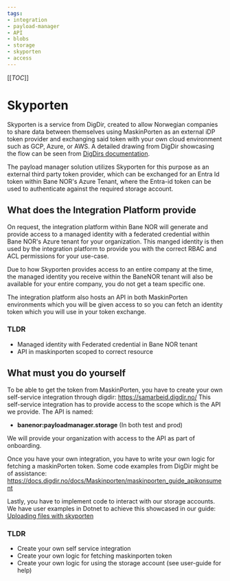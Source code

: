 ```yaml
---
tags:
- integration
- payload-manager
- API
- blobs
- storage
- skyporten
- access
---
```


[[_TOC_]]

# Skyporten

Skyporten is a service from DigDir, created to allow Norwegian companies to share data between themselves using
MaskinPorten as an external iDP token provider and exchanging said token with your own cloud environment such as
GCP, Azure, or AWS. A detailed drawing from DigDir showcasing the flow can be seen from
[DigDirs documentation](https://docs.digdir.no/docs/Maskinporten/maskinporten_skyporten).

The payload manager solution utilizes Skyporten for this purpose as an external third party token provider,
which can be exchanged for an Entra Id token within Bane NOR's Azure Tenant, where the Entra-id token can
be used to authenticate against the required storage account. 

## What does the Integration Platform provide
On request, the integration platform within Bane NOR will generate and provide access to a managed identity
with a federated credential within Bane NOR's Azure tenant for your organization. This manged identity is then used
by the integration platform to provide you with the correct RBAC and ACL permissions for your use-case.

Due to how Skyporten provides access to an entire company at the time, the managed identity you receive within the BaneNOR
tenant will also be available for your entire company, you do not get a team specific one.

The integration platform also hosts an API in both MaskinPorten environments which you will be given access to 
so you can fetch an identity token which you will use in your token exchange.

### TLDR
- Managed identity with Federated credential in Bane NOR tenant
- API in maskinporten scoped to correct resource

## What must you do yourself
To be able to get the token from MaskinPorten, you have to create your own self-service integration through digdir: https://samarbeid.digdir.no/
This self-service integration has to provide access to the scope which is the API we provide. 
The API is named:
- **banenor:payloadmanager.storage** (In both test and prod)

We will provide your organization with access to the API as part of onboarding.

Once you have your own integration, you have to write your own logic for fetching a maskinPorten token. Some code examples from DigDir
might be of assistance: https://docs.digdir.no/docs/Maskinporten/maskinporten_guide_apikonsument

Lastly, you have to implement code to interact with our storage accounts. We have user examples in Dotnet to achieve this showcased in our guide: [Uploading files with skyporten](/docs/integration/Payload-Manager/User-Guides/Uploading-files-with-skyporten.md)

### TLDR
- Create your own self service integration
- Create your own logic for fetching maskinporten token
- Create your own logic for using the storage account (see user-guide for help)